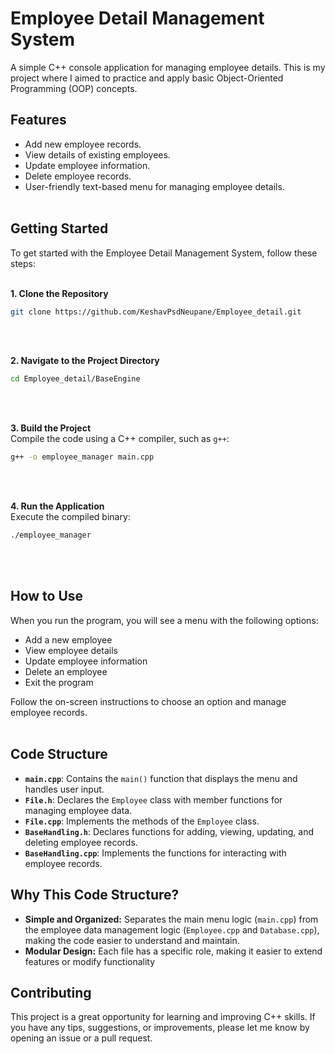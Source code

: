# Employee Detail Management System

A simple C++ console application for managing employee details. This is my project where I aimed to practice and apply basic Object-Oriented Programming (OOP) concepts.

## Features

- Add new employee records.
- View details of existing employees.
- Update employee information.
- Delete employee records.
- User-friendly text-based menu for managing employee details.<br><br>

## Getting Started

To get started with the Employee Detail Management System, follow these steps:<br><br>

**1. Clone the Repository**<br>
```bash
git clone https://github.com/KeshavPsdNeupane/Employee_detail.git
```
<br><br>

**2. Navigate to the Project Directory**<br>
```bash
cd Employee_detail/BaseEngine
```
<br><br>

**3. Build the Project**<br>
Compile the code using a C++ compiler, such as `g++`:<br>
```bash
g++ -o employee_manager main.cpp
```
<br><br>

**4. Run the Application**<br>
Execute the compiled binary:<br>
```bash
./employee_manager
```
<br><br>

## How to Use

When you run the program, you will see a menu with the following options:<br>
- Add a new employee<br>
- View employee details<br>
- Update employee information<br>
- Delete an employee<br>
- Exit the program<br>

Follow the on-screen instructions to choose an option and manage employee records.<br><br>

## Code Structure

- **`main.cpp`**: Contains the `main()` function that displays the menu and handles user input.
- **`File.h`**: Declares the `Employee` class with member functions for managing employee data.
- **`File.cpp`**: Implements the methods of the `Employee` class.
- **`BaseHandling.h`**: Declares functions for adding, viewing, updating, and deleting employee records.<br>
- **`BaseHandling.cpp`**: Implements the functions for interacting with employee records.

## Why This Code Structure?

- **Simple and Organized:** Separates the main menu logic (`main.cpp`) 
from the employee data management logic (`Employee.cpp` and `Database.cpp`), 
making the code easier to understand and maintain.
- **Modular Design:** Each file has a specific role, 
making it easier to extend features or modify functionality

## Contributing

This project is a great opportunity for learning and improving C++ skills. If you have any tips, suggestions, or improvements, please let me know by opening an issue or a pull request.<br><br>
